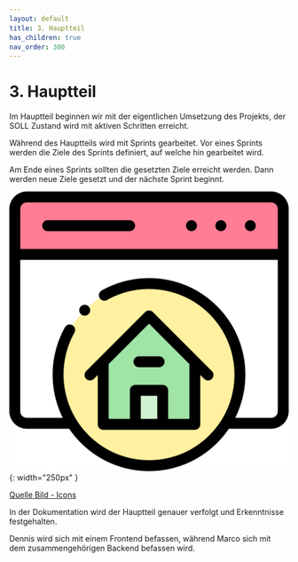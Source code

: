 ```yaml
---
layout: default
title: 3. Hauptteil
has_children: true
nav_order: 300
---
```


# 3. Hauptteil

Im Hauptteil beginnen wir mit der eigentlichen Umsetzung des Projekts, der SOLL Zustand wird mit aktiven Schritten erreicht.

Während des Hauptteils wird mit Sprints gearbeitet. Vor eines Sprints werden die Ziele des Sprints definiert, auf welche hin gearbeitet wird.

Am Ende eines Sprints sollten die gesetzten Ziele erreicht werden. Dann werden neue Ziele gesetzt und der nächste Sprint beginnt.

![Hauptteil](../ressources/icons/homepage.png){: width="250px" }

[Quelle Bild - Icons](../anhang/quellen.html#54-icons)

In der Dokumentation wird der Hauptteil genauer verfolgt und Erkenntnisse festgehalten.

Dennis wird sich mit einem Frontend befassen, während Marco sich mit dem zusammengehörigen Backend befassen wird.
